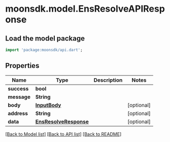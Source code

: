 # moonsdk.model.EnsResolveAPIResponse

## Load the model package

```dart
import 'package:moonsdk/api.dart';
```

## Properties

| Name        | Type                                            | Description | Notes       |
| ----------- | ----------------------------------------------- | ----------- | ----------- |
| **success** | **bool**                                        |             |             |
| **message** | **String**                                      |             |             |
| **body**    | [**InputBody**](inputbody.md)                   |             | \[optional] |
| **address** | **String**                                      |             | \[optional] |
| **data**    | [**EnsResolveResponse**](ensresolveresponse.md) |             | \[optional] |

[\[Back to Model list\]](./#documentation-for-models) [\[Back to API list\]](./#documentation-for-api-endpoints) [\[Back to README\]](./)
